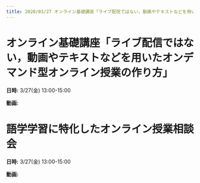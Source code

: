 ```yaml
---
title: 2020/03/27 オンライン基礎講座「ライブ配信ではない，動画やテキストなどを用いたオンデマンド型オンライン授業の作り方」および「語学学習に特化したオンライン授業相談会」
---
```


#  オンライン基礎講座「ライブ配信ではない，動画やテキストなどを用いたオンデマンド型オンライン授業の作り方」  

**日時:** 3/27(金) 13:00-15:00   

**動画:** 


# 語学学習に特化したオンライン授業相談会  

**日時:** 3/27(金) 13:00-15:00   

**動画:** 


